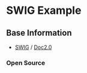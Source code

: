 # SWIG Example

## Base Information
- [SWIG](http://www.swig.org) / [Doc2.0](http://www.swig.org/Doc2.0/)



### Open Source

